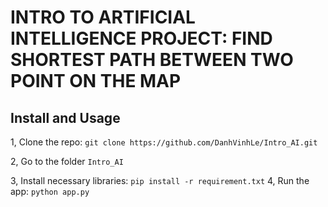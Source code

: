 # INTRO TO ARTIFICIAL INTELLIGENCE PROJECT: FIND SHORTEST PATH BETWEEN TWO POINT ON THE MAP

## Install and Usage

1, Clone the repo: `git clone https://github.com/DanhVinhLe/Intro_AI.git`

2, Go to the folder `Intro_AI`

3, Install necessary libraries: `pip install -r requirement.txt`
4, Run the app: `python app.py`



